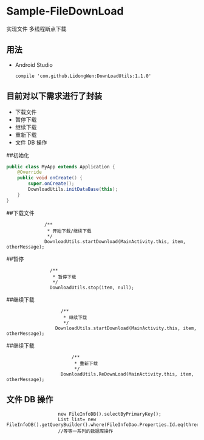# Sample-FileDownLoad
 实现文件 多线程断点下载
 ## 用法
 * Android Studio

 	```
 	compile 'com.github.LidongWen:DownLoadUtils:1.1.0'
 	```
## 目前对以下需求进行了封装
* 下载文件
* 暂停下载
* 继续下载
* 重新下载
* 文件 DB 操作

##初始化
```java
public class MyApp extends Application {
    @Override
    public void onCreate() {
        super.onCreate();
        DownloadUtils.initDataBase(this);
    }
}
```
##下载文件
```
              /**
               * 开始下载/继续下载
               */
              DownloadUtils.startDownload(MainActivity.this, item, otherMessage);
```
##暂停
```
                /**
                 * 暂停下载
                 */
                DownloadUtils.stop(item, null);
```

##继续下载
```
                    /**
                     * 继续下载
                     */
                  DownloadUtils.startDownload(MainActivity.this, item, otherMessage);
```


##继续下载
```
                        /**
                         * 重新下载
                         */
                    DownloadUtils.ReDownLoad(MainActivity.this, item, otherMessage);
```

## 文件 DB 操作
```
                   new FileInfoDB().selectByPrimaryKey();
                   List list= new FileInfoDB().getQueryBuilder().where(FileInfoDao.Properties.Id.eq(threeModel.getId())).list();
                   //等等一系列的数据库操作
```
